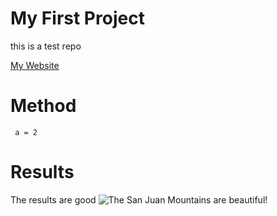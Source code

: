 # My First Project
this is a test repo

<a href="https://www.example.com/my great page"> My Website</a>

# Method

``` a = 2```

# Results

The results are good
![The San Juan Mountains are beautiful!](https://hips.hearstapps.com/clv.h-cdn.co/assets/17/29/1500566326-gettyimages-512366437-1.jpg "San Juan Mountains")
